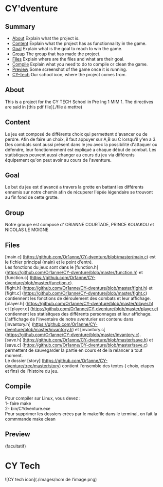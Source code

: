 
# CY'dventure

## Summary
- [About](#about) Explain what the project is.
- [Content](#content) Explain what the project has as functionnality in the game.
- [Goal](#goal) Explain what is the goal to reach to win the game.
- [Group](#group) The group that has made the project.
- [Files](#files) Explain where are the files and what are their goal.
- [Compile](#compile) Explain what you need to do to compile or clean the game.
- [Preview](#preview) Some screenshot of the game once it is running.
- [CY-Tech](#cy-tech) Our school icon, where the project comes from.

## About

This is a project for the CY TECH School in Pre Ing 1 MIM 1. The directives are said in [this pdf file](./file à mettre)

## Content

Le jeu est composé de différents choix qui permettent d'avancer ou de perdre. Afin de faire un choix, il faut appuyer sur A,B ou C lorsqu'il y'en a 3. Des combats sont aussi présent dans le jeu avec la possibilité d'attaquer ou défendre, leur fonctionnement est expliqué a chaque début de combat. Les statistiques peuvent aussi changer au cours du jeu via différents équipement qu'on peut avoir au cours de l'aventture.

## Goal

Le but du jeu est d'avancé a travers la grotte en battant les différents ennemis sur notre chemin afin de récuperer l'épée légendaire se trouvont au fin fond de cette grotte.

## Group
Notre groupe est composé d' ORIANNE COURTADE, PRINCE KOUAKOU et NICOLAS LE MOIGNE

## Files 
[main.c] (https://github.com/Or1anne/CY-dventure/blob/master/main.c) est le fichier principal (main) et le point d'entré.    
Les fonctions du jeux sont dans le [function.h] (https://github.com/Or1anne/CY-dventure/blob/master/function.h) et  [function.c] (https://github.com/Or1anne/CY-dventure/blob/master/function.c).   
[fight.h] (https://github.com/Or1anne/CY-dventure/blob/master/fight.h) et  [fight.c] (https://github.com/Or1anne/CY-dventure/blob/master/fight.c) contiennent les fonctions de déroulement des combats et leur affichage.   [player.h] (https://github.com/Or1anne/CY-dventure/blob/master/player.h) et  [player.c] (https://github.com/Or1anne/CY-dventure/blob/master/player.c) contiennent les statisitques des différents personnages et leur affichage.    
L'afffichage de l'inventaire de notre aventurier est contenu dans [invantory.h]  (https://github.com/Or1anne/CY-dventure/blob/master/invantory.h) et  [invantory.c]  (https://github.com/Or1anne/CY-dventure/blob/master/invantory.c).    
[save.h] (https://github.com/Or1anne/CY-dventure/blob/master/save.h) et [save.c] (https://github.com/Or1anne/CY-dventure/blob/master/save.c) permettent de sauvegarder la partie en cours et de la relancer a tout moment.  
Le dossier [story] (https://github.com/Or1anne/CY-dventure/tree/master/story) contient l'ensemble des textes ( choix, etapes et fins) de l'histoire du jeu.
## Compile 
Pour compiler sur Linux, vous devez :  
1- faire make   
2- bin/CYdventure.exe   
Pour supprimer les dossiers crées par le makefile dans le terminal, on fait la commmande make clean 

## Preview
(facultatif)

# CY Tech 
![CY tech icon](./images/nom de l'image.png)
